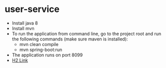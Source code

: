 # user-service

- Install java 8
- Install mvn
- To run the application from command line, go to the project root and run the following commands (make sure maven is installed):
    - mvn clean compile
    - mvn spring-boot:run
- The application runs on port 8099  
- [H2 Link](http://localhost:8099/h2-console)
